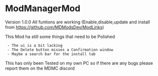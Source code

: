 # ModManagerMod

Version 1.0.0
  All funtions are working (Enable,disable,update and install from https://github.com/MDModsDev/ModLinks)
  
  This Mod ha still some things that need to be Polished
  
     - The ui is a bit lacking
     - The Delete button misses a Confirmation window
     - Maybe a search bar for the install tab
     
     
This has only been Tested on my own PC so if there are any bugs please report them on the MDMC discord
